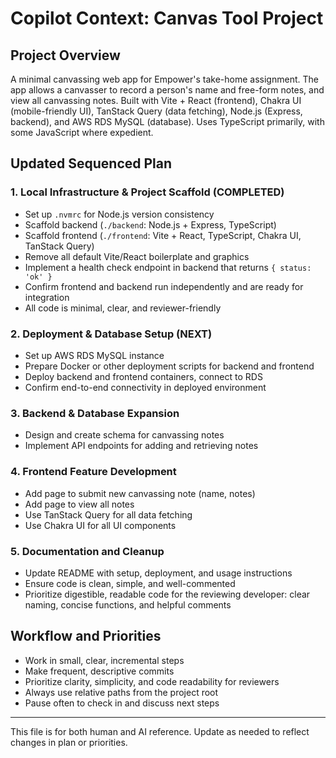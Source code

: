 # Copilot Context: Canvas Tool Project

## Project Overview
A minimal canvassing web app for Empower's take-home assignment. The app allows a canvasser to record a person's name and free-form notes, and view all canvassing notes. Built with Vite + React (frontend), Chakra UI (mobile-friendly UI), TanStack Query (data fetching), Node.js (Express, backend), and AWS RDS MySQL (database). Uses TypeScript primarily, with some JavaScript where expedient.

## Updated Sequenced Plan

### 1. Local Infrastructure & Project Scaffold (COMPLETED)
- Set up `.nvmrc` for Node.js version consistency
- Scaffold backend (`./backend`: Node.js + Express, TypeScript)
- Scaffold frontend (`./frontend`: Vite + React, TypeScript, Chakra UI, TanStack Query)
- Remove all default Vite/React boilerplate and graphics
- Implement a health check endpoint in backend that returns `{ status: 'ok' }`
- Confirm frontend and backend run independently and are ready for integration
- All code is minimal, clear, and reviewer-friendly

### 2. Deployment & Database Setup (NEXT)
- Set up AWS RDS MySQL instance
- Prepare Docker or other deployment scripts for backend and frontend
- Deploy backend and frontend containers, connect to RDS
- Confirm end-to-end connectivity in deployed environment

### 3. Backend & Database Expansion
- Design and create schema for canvassing notes
- Implement API endpoints for adding and retrieving notes

### 4. Frontend Feature Development
- Add page to submit new canvassing note (name, notes)
- Add page to view all notes
- Use TanStack Query for all data fetching
- Use Chakra UI for all UI components

### 5. Documentation and Cleanup
- Update README with setup, deployment, and usage instructions
- Ensure code is clean, simple, and well-commented
- Prioritize digestible, readable code for the reviewing developer: clear naming, concise functions, and helpful comments

## Workflow and Priorities
- Work in small, clear, incremental steps
- Make frequent, descriptive commits
- Prioritize clarity, simplicity, and code readability for reviewers
- Always use relative paths from the project root
- Pause often to check in and discuss next steps

---

This file is for both human and AI reference. Update as needed to reflect changes in plan or priorities.
